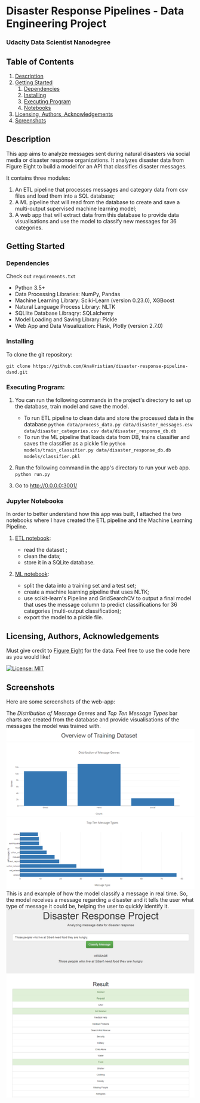 # Disaster Response Pipelines - Data Engineering Project
### Udacity Data Scientist Nanodegree 

## Table of Contents
1. [Description](#description)
2. [Getting Started](#getting_started)
	1. [Dependencies](#dependencies)
	2. [Installing](#installation)
	3. [Executing Program](#execution)
	4. [Notebooks](#notebooks)
3. [Licensing, Authors, Acknowledgements](#authors)
4. [Screenshots](imgs)

<a name="descripton"></a>
## Description

This app aims to analyze messages sent during natural disasters via social media or disaster response organizations. It analyzes disaster data from Figure Eight to build a model for an API that classifies disaster messages. 

It contains three modules:

1. An ETL pipeline that processes messages and category data from csv files and load them into a SQL database;
2. A ML pipeline that will read from the database to create and save a multi-output supervised machine learning model;
3. A web app that will extract data from this database to provide data visualisations and use the model to classify new messages for 36 categories.

<a name="getting_started"></a>
## Getting Started

<a name="dependencies"></a>
### Dependencies

Check out ```requirements.txt```

* Python 3.5+
* Data Processing Libraries: NumPy, Pandas
* Machine Learning Library: Sciki-Learn (version 0.23.0), XGBoost
* Natural Language Process Library: NLTK
* SQLlite Database Libraqry: SQLalchemy
* Model Loading and Saving Library: Pickle
* Web App and Data Visualization: Flask, Plotly (version 2.7.0)

<a name="installation"></a>
### Installing
To clone the git repository:
```
git clone https://github.com/AnaHristian/disaster-response-pipeline-dsnd.git
```
<a name="execution"></a>
### Executing Program:

1. You can run the following commands in the project's directory to set up the database, train model and save the model.

    - To run ETL pipeline to clean data and store the processed data in the database
        `python data/process_data.py data/disaster_messages.csv data/disaster_categories.csv data/disaster_response_db.db`
    - To run the ML pipeline that loads data from DB, trains classifier and saves the classifier as a pickle file
        `python models/train_classifier.py data/disaster_response_db.db models/classifier.pkl`

2. Run the following command in the app's directory to run your web app.
    `python run.py`

3. Go to http://0.0.0.0:3001/

<a name="notebooks"></a>

### Jupyter Notebooks

In order to better understand how this app was built, I attached the two notebooks where I have created the ETL pipeline and the Machine Learning Pipeline.
1. [ETL notebook](https://github.com/AnaHristian/disaster-response-pipeline-dsnd/blob/main/data/ETL%20Pipeline%20Preparation.ipynb): 

	* read the dataset ;
	* clean the data;
	* store it in a SQLite database. 
2. [ML notebook](https://github.com/AnaHristian/disaster-response-pipeline-dsnd/blob/main/models/ML%20Pipeline%20Preparation.ipynb):

	* split the data into a training set and a test set;
	* create a machine learning pipeline that uses NLTK;
	* use scikit-learn's Pipeline and GridSearchCV to output a final model that uses the message column to predict classifications for 36 categories (multi-output classification);
	* export the model to a pickle file.

<a name="authors"></a>
## Licensing, Authors, Acknowledgements

Must give credit to [Figure Eight](https://appen.com/) for the data. Feel free to use the code here as you would like!

[![License: MIT](https://img.shields.io/badge/License-MIT-yellow.svg)](https://opensource.org/licenses/MIT)

<a name="imgs"></a>
## Screenshots

Here are some screenshots of the web-app:

The *Distribution of Message Genres* and *Top Ten Message Types* bar charts are created from the database and provide visualisations of the messages the model was trained with.
![Distribution of messages genres](app_img/genre_counts.PNG)
![Top ten messages](app_img/top_ten_message_types.PNG)
This is and example of how the model classify a message in real time. So, the model receives a message regarding a disaster and it tells the user what type of message it could be, helping the user to quickly identify it.
![Message classification result](app_img/message_classification.PNG)
